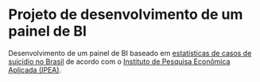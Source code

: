 # Projeto de desenvolvimento de um painel de BI
 Desenvolvimento de um painel de BI baseado em [estatísticas de casos de suicídio no Brasil](https://www.ipea.gov.br/atlasviolencia/filtros-series/16/suicidios) de acordo com o [Instituto de Pesquisa Econômica Aplicada (IPEA)](https://www.ipea.gov.br/portal/).
